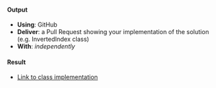 #### Output
- **Using**: GitHub
- **Deliver**: a Pull Request showing your implementation of the solution (e.g. InvertedIndex class)
- **With**: *independently*

#### Result
- [Link to class implementation](https://github.com/andela-oakinwa/inverted-index/blob/master/app/js/app.js)